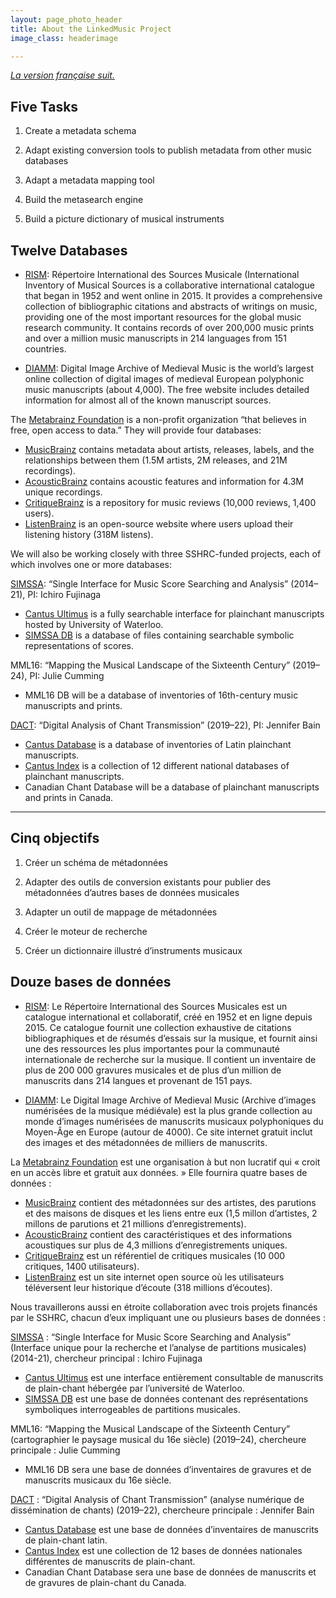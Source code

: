 ```yaml
---
layout: page_photo_header
title: About the LinkedMusic Project
image_class: headerimage

---
```

[*La version française suit.*](#cinq-objectifs)

## Five Tasks


1. Create a metadata schema 

2. Adapt existing conversion tools to publish metadata from other music databases 

3. Adapt a metadata mapping tool 

4. Build the metasearch engine

5. Build a picture dictionary of musical instruments 

## Twelve Databases

* [RISM](https://rism.info/): Répertoire International des Sources Musicale (International Inventory of Musical Sources is a collaborative international catalogue that began in 1952 and went online in 2015. It provides a comprehensive collection of bibliographic citations and abstracts of writings on music, providing one of the most important resources for the global music research community. It contains records of over 200,000 music prints and over a million music manuscripts in 214 languages from 151 countries.

* [DIAMM](https://www.diamm.ac.uk/): Digital Image Archive of Medieval Music is the world’s largest online collection of digital images of medieval European polyphonic music manuscripts (about 4,000). The free website includes detailed information for almost all of the known manuscript sources.

The [Metabrainz Foundation](https://metabrainz.org/) is a non-profit organization “that believes in free, open access to data.” They will provide four databases:
* [MusicBrainz](https://musicbrainz.org/) contains metadata about artists, releases, labels, and the relationships between them (1.5M artists, 2M releases, and 21M recordings).
* [AcousticBrainz](https://acousticbrainz.org/) contains acoustic features and information for 4.3M unique recordings.
* [CritiqueBrainz](https://critiquebrainz.org/) is a repository for music reviews (10,000 reviews, 1,400 users).
* [ListenBrainz](https://listenbrainz.org/) is an open-source website where users upload their listening history (318M listens).

We will also be working closely with three SSHRC-funded projects, each of which involves one or more databases:

[SIMSSA](https://simssa.ca/): “Single Interface for Music Score Searching and Analysis” (2014–21), PI: Ichiro Fujinaga
* [Cantus Ultimus](https://cantus.simssa.ca) is a fully searchable interface for plainchant manuscripts hosted by University of Waterloo.
* [SIMSSA DB](https:.//db.simssa.ca) is a database of files containing searchable symbolic representations of scores.

MML16: “Mapping the Musical Landscape of the Sixteenth Century” (2019–24), PI: Julie Cumming 
* MML16 DB will be a database of inventories of 16th-century music manuscripts and prints.

[DACT](http://dact-chant.ca/): “Digital Analysis of Chant Transmission” (2019–22), PI: Jennifer Bain
* [Cantus Database](https://cantus.uwaterloo.ca/home) is a database of inventories of Latin plainchant manuscripts.
* [Cantus Index](http://cantusindex.org/) is a collection of 12 different national databases of plainchant manuscripts. 
* Canadian Chant Database will be a database of plainchant manuscripts and prints in Canada.

___

## Cinq objectifs

1.	Créer un schéma de métadonnées 

2.	Adapter des outils de conversion existants pour publier des métadonnées d’autres bases de données musicales

3.	Adapter un outil de mappage de métadonnées 

4.	Créer le moteur de recherche 

5.	Créer un dictionnaire illustré d’instruments musicaux 

## Douze bases de données

* [RISM](https://rism.info/): Le Répertoire International des Sources Musicales est un catalogue international et collaboratif, créé en 1952 et en ligne depuis 2015. Ce catalogue fournit une collection exhaustive de citations bibliographiques et de résumés d’essais sur la musique, et fournit ainsi une des ressources les plus importantes pour la communauté internationale de recherche sur la musique. Il contient un inventaire de plus de 200 000 gravures musicales et de plus d’un million de manuscrits dans 214 langues et provenant de 151 pays.

* [DIAMM](https://www.diamm.ac.uk/): Le Digital Image Archive of Medieval Music (Archive d’images numérisées de la musique médiévale) est la plus grande collection au monde d’images numérisées de manuscrits musicaux polyphoniques du Moyen-Âge en Europe (autour de 4000). Ce site internet gratuit inclut des images et des métadonnées de milliers de manuscrits.

La [Metabrainz Foundation](https://metabrainz.org/) est une organisation à but non lucratif qui « croit en un accès libre et gratuit aux données. » Elle fournira quatre bases de données :
* [MusicBrainz](https://musicbrainz.org/) contient des métadonnées sur des artistes, des parutions et des maisons de disques et les liens entre eux (1,5 millon d’artistes, 2 millons de parutions et 21 millions d’enregistrements).
* [AcousticBrainz](https://acousticbrainz.org/) contient des caractéristiques et des informations acoustiques sur plus de 4,3 millions d’enregistrements uniques.
* [CritiqueBrainz](https://critiquebrainz.org/) est un référentiel de critiques musicales (10 000 critiques, 1400 utilisateurs).
* [ListenBrainz](https://listenbrainz.org/) est un site internet open source où les utilisateurs téléversent leur historique d’écoute (318 millions d’écoutes).

Nous travaillerons aussi en étroite collaboration avec trois projets financés par le SSHRC, chacun d’eux impliquant une ou plusieurs bases de données :

[SIMSSA](https://simssa.ca/) : “Single Interface for Music Score Searching and Analysis” (Interface unique pour la recherche et l’analyse de partitions musicales) (2014-21), chercheur principal : Ichiro Fujinaga
* [Cantus Ultimus](https://cantus.simssa.ca) est une interface entièrement consultable de manuscrits de plain-chant hébergée par l’université de Waterloo.
* [SIMSSA DB](https:.//db.simssa.ca) est une base de données contenant des représentations symboliques interrogeables de partitions musicales. 

MML16: “Mapping the Musical Landscape of the Sixteenth Century” (cartographier le paysage musical du 16e siècle) (2019–24), chercheure principale : Julie Cumming
* MML16 DB sera une base de données d’inventaires de gravures et de manuscrits musicaux du 16e siècle.

[DACT](http://dact-chant.ca/) : “Digital Analysis of Chant Transmission” (analyse numérique de dissémination de chants) (2019–22), chercheure principale : Jennifer Bain
* [Cantus Database](https://cantus.uwaterloo.ca/home) est une base de données d’inventaires de manuscrits de plain-chant latin.
* [Cantus Index](http://cantusindex.org/) est une collection de 12 bases de données nationales différentes de manuscrits de plain-chant. 
* Canadian Chant Database sera une base de données de manuscrits et de gravures de plain-chant du Canada. 
